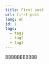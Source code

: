 ```yaml
---
title: First post
url: first-post
lang: en
id: 1
tags:
  - tag1
  - tag2
  - tag3
---
```


BBBBBBBBBBB
